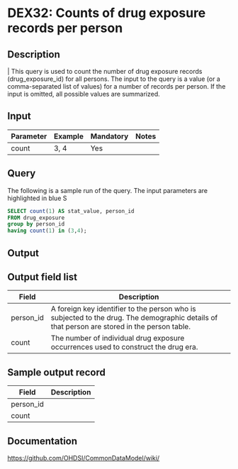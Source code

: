 <!---
Group:drug exposure
Name:DEX32 Counts of drug exposure records per person
Author:Patrick Ryan
CDM Version: 5.0
-->

# DEX32: Counts of drug exposure records per person

## Description
| This query is used to count the number of drug exposure records (drug_exposure_id) for all persons. The input to the query is a value (or a comma-separated list of values) for a number of records per person. If the input is omitted, all possible values are summarized.

## Input

|  Parameter |  Example |  Mandatory |  Notes | 
| --- | --- | --- | --- |
| count | 3, 4 |  Yes |   

## Query
The following is a sample run of the query. The input parameters are highlighted in  blue  S

```sql
SELECT count(1) AS stat_value, person_id
FROM drug_exposure
group by person_id
having count(1) in (3,4);
```

## Output

## Output field list

|  Field |  Description |
| --- | --- | 
| person_id | A foreign key identifier to the person who is subjected to the drug. The demographic details of that person are stored in the person table. |
| count | The number of individual drug exposure occurrences used to construct the drug era. |


## Sample output record

|  Field |  Description |
| --- | --- | 
| person_id |   |
| count |   |


## Documentation
https://github.com/OHDSI/CommonDataModel/wiki/
